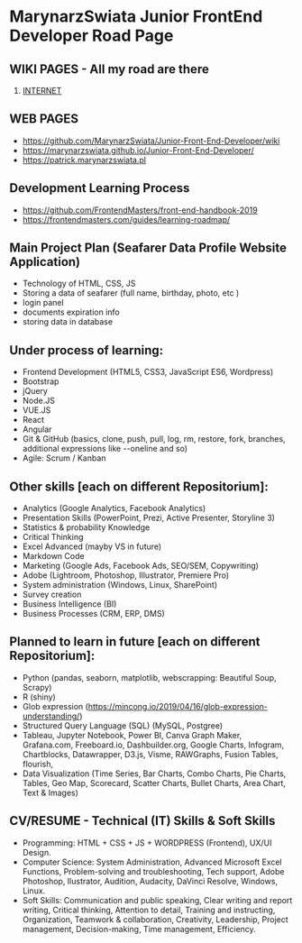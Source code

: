 # MarynarzSwiata Junior FrontEnd Developer Road Page

## WIKI PAGES - All my road are there

1. [INTERNET](https://github.com/MarynarzSwiata/Junior-Front-End-Developer/blob/main/INTERNET/INTERNET.md)

## WEB PAGES

- <https://github.com/MarynarzSwiata/Junior-Front-End-Developer/wiki>
- <https://marynarzswiata.github.io/Junior-Front-End-Developer/>
- <https://patrick.marynarzswiata.pl>

## Development Learning Process

- <https://github.com/FrontendMasters/front-end-handbook-2019>
- <https://frontendmasters.com/guides/learning-roadmap/>

## Main Project Plan (Seafarer Data Profile Website Application)

- Technology of HTML, CSS, JS
- Storing a data of seafarer (full name, birthday, photo, etc )
- login panel
- documents expiration info
- storing data in database

## Under process of learning:

- Frontend Development (HTML5, CSS3, JavaScript ES6, Wordpress)
- Bootstrap
- jQuery
- Node.JS
- VUE.JS
- React
- Angular
- Git & GitHub (basics, clone, push, pull, log, rm, restore, fork, branches, additional expressions like --oneline and so)
- Agile: Scrum / Kanban

## Other skills [each on different Repositorium]:

- Analytics (Google Analytics, Facebook Analytics)
- Presentation Skills (PowerPoint, Prezi, Active Presenter, Storyline 3)
- Statistics & probability Knowledge
- Critical Thinking
- Excel Advanced (mayby VS in future)
- Markdown Code
- Marketing (Google Ads, Facebook Ads, SEO/SEM, Copywriting)
- Adobe (Lightroom, Photoshop, Illustrator, Premiere Pro)
- System administration (Windows, Linux, SharePoint)
- Survey creation
- Business Intelligence (BI)
- Business Processes (CRM, ERP, DMS)

## Planned to learn in future [each on different Repositorium]:

- Python (pandas, seaborn, matplotlib, webscrapping: Beautiful Soup, Scrapy)
- R (shiny)
- Glob expression (https://mincong.io/2019/04/16/glob-expression-understanding/)
- Structured Query Language (SQL) (MySQL, Postgree)
- Tableau, Jupyter Notebook, Power BI, Canva Graph Maker, Grafana.com, Freeboard.io, Dashbuilder.org, Google Charts, Infogram, Chartblocks, Datawrapper, D3.js, Visme, RAWGraphs, Fusion Tables, flourish,
- Data Visualization (Time Series, Bar Charts, Combo Charts, Pie Charts, Tables, Geo Map, Scorecard, Scatter Charts, Bullet Charts, Area Chart, Text & Images)

## CV/RESUME - Technical (IT) Skills & Soft Skills

- Programming: HTML + CSS + JS + WORDPRESS (Frontend), UX/UI Design.
- Computer Science: System Administration, Advanced Microsoft Excel Functions, Problem-solving and troubleshooting, Tech support, Adobe Photoshop, Ilustrator, Audition, Audacity, DaVinci Resolve, Windows, Linux.
- Soft Skills: Communication and public speaking, Clear writing and report writing, Critical thinking, Attention to detail, Training and instructing, Organization, Teamwork & collaboration, Creativity, Leadership, Project management, Decision-making, Time management, Efficiency.
